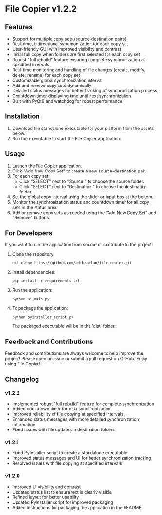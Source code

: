 # File Copier v1.2.2

## Features

- Support for multiple copy sets (source-destination pairs)
- Real-time, bidirectional synchronization for each copy set
- User-friendly GUI with improved visibility and contrast
- Initial full copy when folders are first selected for each copy set
- Robust "full rebuild" feature ensuring complete synchronization at specified intervals
- Real-time monitoring and handling of file changes (create, modify, delete, rename) for each copy set
- Customizable global synchronization interval
- Add and remove copy sets dynamically
- Detailed status messages for better tracking of synchronization process
- Countdown timer displaying time until next synchronization
- Built with PyQt6 and watchdog for robust performance

## Installation

1. Download the standalone executable for your platform from the assets below.
2. Run the executable to start the File Copier application.

## Usage

1. Launch the File Copier application.
2. Click "Add New Copy Set" to create a new source-destination pair.
3. For each copy set:
   - Click "SELECT" next to "Source:" to choose the source folder.
   - Click "SELECT" next to "Destination:" to choose the destination folder.
4. Set the global copy interval using the slider or input box at the bottom.
5. Monitor the synchronization status and countdown timer for all copy sets in the status area.
6. Add or remove copy sets as needed using the "Add New Copy Set" and "Remove" buttons.

## For Developers

If you want to run the application from source or contribute to the project:

1. Clone the repository:
   ```
   git clone https://github.com/adibzailan/file-copier.git
   ```

2. Install dependencies:
   ```
   pip install -r requirements.txt
   ```

3. Run the application:
   ```
   python ui_main.py
   ```

4. To package the application:
   ```
   python pyinstaller_script.py
   ```
   The packaged executable will be in the 'dist' folder.

## Feedback and Contributions

Feedback and contributions are always welcome to help improve the project! Please open an issue or submit a pull request on GitHub. Enjoy using File Copier!

## Changelog

### v1.2.2
- Implemented robust "full rebuild" feature for complete synchronization
- Added countdown timer for next synchronization
- Improved reliability of file copying at specified intervals
- Enhanced status messages with more detailed synchronization information
- Fixed issues with file updates in destination folders

### v1.2.1
- Fixed PyInstaller script to create a standalone executable
- Improved status messages and UI for better synchronization tracking
- Resolved issues with file copying at specified intervals

### v1.2.0
- Improved UI visibility and contrast
- Updated status list to ensure text is clearly visible
- Refined layout for better usability
- Updated PyInstaller script for improved packaging
- Added instructions for packaging the application in the README
